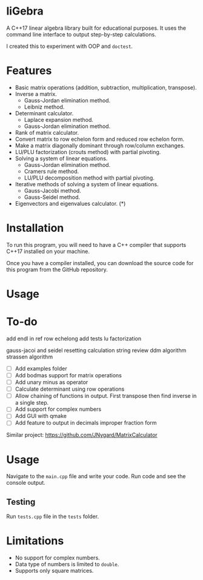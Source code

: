 # liGebra
A C++17 linear algebra library built for educational purposes. It uses the command line interface to output step-by-step calculations.

I created this to experiment with OOP and `doctest`.

# Features
- Basic matrix operations (addition, subtraction, multiplication, transpose).
- Inverse a matrix.
	- Gauss-Jordan elimination method.
	- Leibniz method.
- Determinant calculator.
	- Laplace expansion method.
	- Gauss-Jordan elimination method.
- Rank of matrix calculator.
- Convert matrix to row echelon form and reduced row echelon form.
- Make a matrix diagonally dominant through row/column exchanges.
- LU/PLU factorization (crouts method) with partial pivoting.
- Solving a system of linear equations.
	- Gauss-Jordan elimination method.
	- Cramers rule method.
	- LU/PLU decomposition method with partial pivoting.
- Iterative methods of solving a system of linear equations.
	- Gauss-Jacobi method.
	- Gauss-Seidel method.
- Eigenvectors and eigenvalues calculator. (*)

# Installation
To run this program, you will need to have a C++ compiler that supports C++17 installed on your machine.

Once you have a compiler installed, you can download the source code for this program from the GitHub repository.

# Usage

# To-do
add endl in ref row echelong
add tests lu factorization

gauss-jacoi and seidel resetting calculation string
review ddm algorithm
strassen algorithm

- [ ] Add examples folder 
- [ ] Add bodmas support for matrix operations
- [ ] Add unary minus as operator
- [ ] Calculate determinant using row operations
- [ ] Allow chaining of functions in output. First transpose then find inverse in a single step.
- [ ] Add support for complex numbers
- [ ] Add GUI with qmake
- [ ] Add feature to output in decimals improper fraction form

Similar project: https://github.com/JNygard/MatrixCalculator

# Usage
Navigate to the `main.cpp` file and write your code.
Run code and see the console output.

## Testing
Run `tests.cpp` file in the `tests` folder.

# Limitations
- No support for complex numbers.
- Data type of numbers is limited to `double`.
- Supports only square matrices.